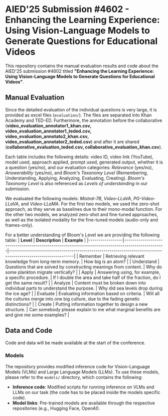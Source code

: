 #  AIED'25 Submission #4602 - Enhancing the Learning Experience: Using Vision-Language Models to Generate Questions for Educational Videos
This repository contains the manual evaluation results and code about the AIED'25 submission #4602 titled **"Enhancing the Learning Experience: Using Vision-Language Models to Generate Questions for Educational Videos"**.
## Manual Evaluation
Since the detailed evaluation of the individual questions is very large, it is provided as excel files (`evaluation/`).
The files are separated into Khan Academy and TED-ED. Furthermore, the annotation before the collaborative (**video_evaluation_annotator1_khan.csv, video_evaluation_annotator1_teded.csv, video_evaluation_annotato2_khan.csv, video_evaluation_annotator2_teded.csv**) and after it are shared (**collaborative_evaluation_teded.csv, collaborative_evaluation_khan.csv**).


Each table includes the following details: video ID, video link (YouTube), model used, approach applied, prompt used, generated output, whether it is a question (yes/no), and our evaluation categories: _Relevance_ (yes/no), _Answerability_ (yes/no), and _Bloom's Taxonomy Level_ (Remembering, Understanding, Applying, Analyzing, Evaluating, Creating). _Bloom's Taxonomy Level_ is also referenced as _Levels of understanding_ in our submission.

We evaluated the following models: _Mistral-7B_, _Video-LLaVA_, _PG-Video-LLaVA_, and _Video-LLaMA_. For the first two models, we used the zero-shot approach, as they serve as baselines due to their mono-modal function. For the other two models, we analyzed zero-shot and fine-tuned approaches, as well as the isolated modality for the fine-tuned models (audio-only and frames-only).

For a better understanding of Bloom's Level we are providing the following table:
| **Level**       | **Description**                                                                                  | **Example**                                                                                                  |
|-----------------|--------------------------------------------------------------------------------------------------|--------------------------------------------------------------------------------------------------------------|
| Remember        | Retrieving relevant knowledge from long-term memory.                                              | How big is an atom?                                                                                           |
| Understand      | Questions that are solved by constructing meanings from content.                                  | Why do some plankton migrate vertically?                                                                      |
| Apply           | Answering using, for example, a specific procedure.                                               | If I double the area and take half of the fraction, do I get the same result?                                 |
| Analyze         | Content must be broken down into individual parts to understand the purpose.                      | Why did sea levels drop during the ice age?                                                                   |
| Evaluate        | Evaluating information based on criteria.                                                        | Will all the cultures merge into one big culture, due to the fading genetic distinctions?                     |
| Create          | Putting information together to design a new structure.                                           | Can somebody please explain to me what marginal benefits are and give me some examples?                       |

## Data and Code
Code and data will be made available at the start of the conference.
### Models

The repository provides modified inference code for Vision-Language Models (VLMs) and Large Language Models (LLMs). To use these models, please refer to the `models/` directory, which contains the following:

- **Inference code**: Modified scripts for running inference on VLMs and LLMs on our task (the code has to be placed inside the models specific code).
- **Model links**: Pre-trained models are available through the respective repositories (e.g., Hugging Face, OpenAI).
